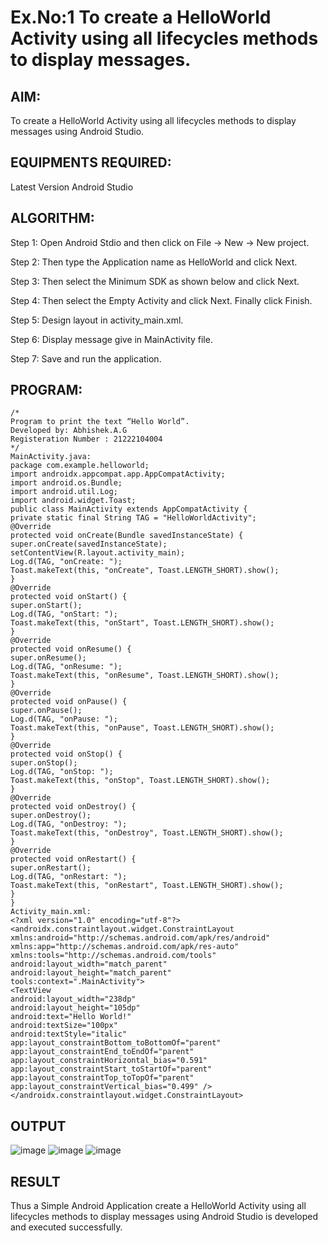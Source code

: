 # Ex.No:1 To create a HelloWorld Activity using all lifecycles methods to display messages.


## AIM:

To create a HelloWorld Activity using all lifecycles methods to display messages using Android Studio.

## EQUIPMENTS REQUIRED:

Latest Version Android Studio

## ALGORITHM:

Step 1: Open Android Stdio and then click on File -> New -> New project.

Step 2: Then type the Application name as HelloWorld and click Next. 

Step 3: Then select the Minimum SDK as shown below and click Next.

Step 4: Then select the Empty Activity and click Next. Finally click Finish.

Step 5: Design layout in activity_main.xml.

Step 6: Display message give in MainActivity file.

Step 7: Save and run the application.

## PROGRAM:
```
/*
Program to print the text “Hello World”.
Developed by: Abhishek.A.G
Registeration Number : 21222104004
*/
MainActivity.java:
package com.example.helloworld;
import androidx.appcompat.app.AppCompatActivity;
import android.os.Bundle;
import android.util.Log;
import android.widget.Toast;
public class MainActivity extends AppCompatActivity {
private static final String TAG = "HelloWorldActivity";
@Override
protected void onCreate(Bundle savedInstanceState) {
super.onCreate(savedInstanceState);
setContentView(R.layout.activity_main);
Log.d(TAG, "onCreate: ");
Toast.makeText(this, "onCreate", Toast.LENGTH_SHORT).show();
}
@Override
protected void onStart() {
super.onStart();
Log.d(TAG, "onStart: ");
Toast.makeText(this, "onStart", Toast.LENGTH_SHORT).show();
}
@Override
protected void onResume() {
super.onResume();
Log.d(TAG, "onResume: ");
Toast.makeText(this, "onResume", Toast.LENGTH_SHORT).show();
}
@Override
protected void onPause() {
super.onPause();
Log.d(TAG, "onPause: ");
Toast.makeText(this, "onPause", Toast.LENGTH_SHORT).show();
}
@Override
protected void onStop() {
super.onStop();
Log.d(TAG, "onStop: ");
Toast.makeText(this, "onStop", Toast.LENGTH_SHORT).show();
}
@Override
protected void onDestroy() {
super.onDestroy();
Log.d(TAG, "onDestroy: ");
Toast.makeText(this, "onDestroy", Toast.LENGTH_SHORT).show();
}
@Override
protected void onRestart() {
super.onRestart();
Log.d(TAG, "onRestart: ");
Toast.makeText(this, "onRestart", Toast.LENGTH_SHORT).show();
}
}
Activity_main.xml:
<?xml version="1.0" encoding="utf-8"?>
<androidx.constraintlayout.widget.ConstraintLayout
xmlns:android="http://schemas.android.com/apk/res/android"
xmlns:app="http://schemas.android.com/apk/res-auto"
xmlns:tools="http://schemas.android.com/tools"
android:layout_width="match_parent"
android:layout_height="match_parent"
tools:context=".MainActivity">
<TextView
android:layout_width="238dp"
android:layout_height="105dp"
android:text="Hello World!"
android:textSize="100px"
android:textStyle="italic"
app:layout_constraintBottom_toBottomOf="parent"
app:layout_constraintEnd_toEndOf="parent"
app:layout_constraintHorizontal_bias="0.591"
app:layout_constraintStart_toStartOf="parent"
app:layout_constraintTop_toTopOf="parent"
app:layout_constraintVertical_bias="0.499" />
</androidx.constraintlayout.widget.ConstraintLayout>
```
## OUTPUT
![image](https://github.com/IcicleSpear/Experiment-1-MAD/assets/123985960/1196a666-a474-4c1f-a5b4-b7450513d966)
![image](https://github.com/IcicleSpear/Experiment-1-MAD/assets/123985960/14f2012a-3e4d-4425-8c70-b1b10c1df323)
![image](https://github.com/IcicleSpear/Experiment-1-MAD/assets/123985960/1ae729ba-f36a-46aa-925a-a053f281a949)







## RESULT
Thus a Simple Android Application create a HelloWorld Activity using all lifecycles methods to display messages using Android Studio is developed and executed successfully.
